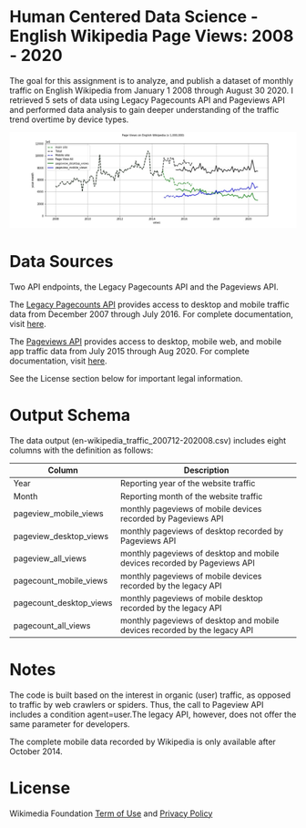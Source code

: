 # Human Centered Data Science -  English Wikipedia Page Views: 2008 - 2020

The goal for this assignment is to analyze, and publish a dataset of monthly traffic on English Wikipedia from January 1 2008 through August 30 2020. I retrieved 5 sets of data using Legacy Pagecounts API and Pageviews API and performed data analysis to gain deeper understanding of the traffic trend overtime by device types. 

![alt text](https://github.com/jeffrey25706660/-data-512/blob/main/data-512-a1/wikipedia_monthly_views_analysis.jpg?raw=true)

# Data Sources
Two API endpoints, the Legacy Pagecounts API and the Pageviews API.

The [Legacy Pagecounts API](https://wikimedia.org/api/rest_v1/#!/Pagecounts_data_(legacy)/get_metrics_legacy_pagecounts_aggregate_project_access_site_granularity_start_end) provides access to desktop and mobile traffic data from December 2007 through July 2016. For complete documentation, visit [here](https://wikitech.wikimedia.org/wiki/Analytics/AQS/Legacy_Pagecounts).

The [Pageviews API](https://wikimedia.org/api/rest_v1/#!/Pageviews_data/get_metrics_pageviews_aggregate_project_access_agent_granularity_start_end) provides access to desktop, mobile web, and mobile app traffic data from July 2015 through Aug 2020. For complete documentation, visit [here](https://wikitech.wikimedia.org/wiki/Analytics/AQS/Pageviews).

See the License section below for important legal information.

# Output Schema
The data output (en-wikipedia_traffic_200712-202008.csv) includes eight columns with the definition as follows:

Column | Description | 
--- | --- |
Year | Reporting year of the website traffic  | 
Month | Reporting month of the website traffic | 
pageview_mobile_views| monthly pageviews of mobile devices recorded by Pageviews API  | 
pageview_desktop_views| monthly pageviews of desktop recorded by Pageviews API  | 
pageview_all_views | monthly pageviews of desktop and mobile devices recorded by Pageviews API |
pagecount_mobile_views | monthly pageviews of mobile devices recorded by the legacy API| 
pagecount_desktop_views | monthly pageviews of mobile desktop recorded by the legacy API |
pagecount_all_views | monthly pageviews of desktop and mobile devices recorded by the legacy API|

# Notes
The code is built based on the interest in organic (user) traffic, as opposed to traffic by web crawlers or spiders. Thus, the call to Pageview API includes a condition agent=user.The legacy API, however, does not offer the same parameter for developers.

The complete mobile data recorded by Wikipedia is only available after October 2014.

# License
Wikimedia Foundation [Term of Use](https://www.mediawiki.org/wiki/Wikimedia_REST_API#Terms_and_conditions) and [Privacy Policy](https://foundation.wikimedia.org/wiki/Privacy_policy)

